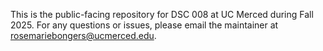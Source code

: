 This is the public-facing repository for DSC 008 at UC Merced during Fall 2025. For any questions or issues, please email the maintainer at rosemariebongers@ucmerced.edu.
